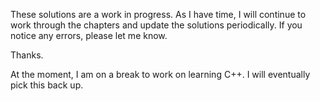 These solutions are a work in progress.
As I have time, I will continue to work through the chapters and update the 
solutions periodically.
If you notice any errors, please let me know.

Thanks.

At the moment, I am on a break to work on learning C++.
I will eventually pick this back up.
